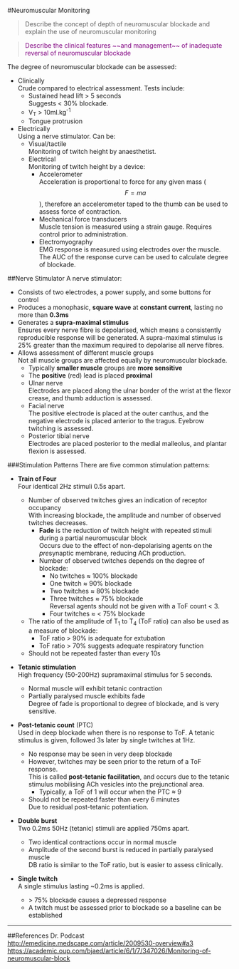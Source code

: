 #Neuromuscular Monitoring

> Describe the concept of depth of neuromuscular blockade and explain the use of neuromuscular monitoring 

<!--></!-->

> <p style="color:purple";>Describe the clinical features ~~and management~~ of inadequate reversal of neuromuscular blockade</p>

The degree of neuromuscular blockade can be assessed:
* Clinically  
Crude compared to electrical assessment. Tests include:
    * Sustained head lift > 5 seconds  
    Suggests < 30% blockade.
    * V<sub>T</sub> > 10ml.kg<sup>-1</sup>
    * Tongue protrusion
* Electrically  
Using a nerve stimulator. Can be:
    * Visual/tactile  
    Monitoring of twitch height by anaesthetist.
    * Electrical  
    Monitoring of twitch height by a device:
        * Accelerometer  
        Acceleration is proportional to force for any given mass ($$F = ma$$), therefore an accelerometer taped to the thumb can be used to assess force of contraction.
        * Mechanical force transducers  
        Muscle tension is measured using a strain gauge. Requires control prior to administration.
        * Electromyography  
        EMG response is measured using electrodes over the muscle. The AUC of the response curve can be used to calculate degree of blockade.
    
##Nerve Stimulator
A nerve stimulator:
* Consists of two electrodes, a power supply, and some buttons for control
* Produces a monophasic, **square wave** at **constant current**, lasting no more than **0.3ms**
* Generates a **supra-maximal stimulus**  
Ensures every nerve fibre is depolarised, which means a consistently reproducible response will be generated. A supra-maximal stimulus is 25% greater than the maximum required to depolarise all nerve fibres.
* Allows assessment of different muscle groups  
Not all muscle groups are affected equally by neuromuscular blockade.
    * Typically **smaller muscle** groups are **more sensitive**
    * The **positive** (red) lead is placed **proximal**
    * Ulnar nerve  
    Electrodes are placed along the ulnar border of the wrist at the flexor crease, and thumb adduction is assessed.
    * Facial nerve  
    The positive electrode is placed at the outer canthus, and the negative electrode is placed anterior to the tragus. Eyebrow twitching is assessed.
    * Posterior tibial nerve  
    Electrodes are placed posterior to the medial malleolus, and plantar flexion is assessed.

            
###Stimulation Patterns
There are five common stimulation patterns:
* **Train of Four**  
Four identical 2Hz stimuli 0.5s apart.
    * Number of observed twitches gives an indication of receptor occupancy  
    With increasing blockade, the amplitude and number of observed twitches decreases.
        * **Fade** is the reduction of twitch height with repeated stimuli during a partial neuromuscular block  
        Occurs due to the effect of non-depolarising agents on the *pre*synaptic membrane, reducing ACh production.
        * Number of observed twitches depends on the degree of blockade:
            * No twitches ≈ 100% blockade
            * One twitch ≈ 90% blockade
            * Two twitches ≈ 80% blockade
            * Three twitches ≈ 75% blockade  
            Reversal agents should not be given with a ToF count < 3.
            * Four twitches ≈ < 75% blockade
    * The ratio of the amplitude of T<sub>1</sub> to T<sub>4</sub> (ToF ratio) can also be used as a measure of blockade:
        * ToF ratio > 90% is adequate for extubation
        * ToF ratio > 70% suggests adequate respiratory function
    * Should not be repeated faster than every 10s


* **Tetanic stimulation**  
High frequency (50-200Hz) supramaximal stimulus for 5 seconds.
    * Normal muscle will exhibit tetanic contraction
    * Partially paralysed muscle exhibits fade  
    Degree of fade is proportional to degree of blockade, and is very sensitive.

        
* **Post-tetanic count** (PTC)  
Used in deep blockade when there is no response to ToF. A tetanic stimulus is given, followed 3s later by single twitches at 1Hz.
    * No response may be seen in very deep blockade
    * However, twitches may be seen prior to the return of a ToF response.  
    This is called **post-tetanic facilitation**, and occurs due to the tetanic stimulus mobilising ACh vesicles into the prejunctional area.
        * Typically, a ToF of 1 will occur when the PTC ≈ 9
    * Should not be repeated faster than every 6 minutes  
    Due to residual post-tetanic potentiation.



* **Double burst**  
Two 0.2ms 50Hz (tetanic) stimuli are applied 750ms apart.
    * Two identical contractions occur in normal muscle
    * Amplitude of the second burst is reduced in partially paralysed muscle  
    DB ratio is similar to the ToF ratio, but is easier to assess clinically.
    

* **Single twitch**  
A single stimulus lasting ~0.2ms is applied.
    * \> 75% blockade causes a depressed response
    * A twitch must be assessed prior to blockade so a baseline can be established


---
##References
Dr. Podcast
http://emedicine.medscape.com/article/2009530-overview#a3
https://academic.oup.com/bjaed/article/6/1/7/347026/Monitoring-of-neuromuscular-block